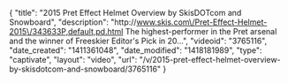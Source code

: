 {
    "title": "2015 Pret Effect Helmet Overview by SkisDOTcom and Snowboard",
    "description": "http:\/\/www.skis.com\/Pret-Effect-Helmet-2015\/343633P,default,pd.html The highest-performer in the Pret arsenal and the winner of Freeskier Editor's Pick in 20...",
    "videoid": "3765116",
    "date_created": "1411361048",
    "date_modified": "1418181989",
    "type": "captivate",
    "layout": "video",
    "url": "\/v\/2015-pret-effect-helmet-overview-by-skisdotcom-and-snowboard\/3765116"
}